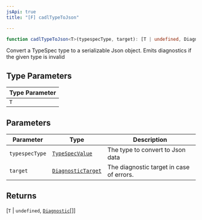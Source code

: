 ```yaml
---
jsApi: true
title: "[F] cadlTypeToJson"

---
```

```ts
function cadlTypeToJson<T>(typespecType, target): [T | undefined, Diagnostic[]]
```

Convert a TypeSpec type to a serializable Json object.
Emits diagnostics if the given type is invalid

## Type Parameters

| Type Parameter |
| ------ |
| `T` |

## Parameters

| Parameter | Type | Description |
| ------ | ------ | ------ |
| `typespecType` | [`TypeSpecValue`](../type-aliases/TypeSpecValue.md) | The type to convert to Json data |
| `target` | [`DiagnosticTarget`](../type-aliases/DiagnosticTarget.md) | The diagnostic target in case of errors. |

## Returns

[`T` \| `undefined`, [`Diagnostic`](../interfaces/Diagnostic.md)[]]
